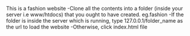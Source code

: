 This is a fashion website
-Clone all the contents into a folder (inside your server i.e www/htdocs) that you ought to have created. eg.fashion
-If the folder is inside the server which is running, type 127.0.0.1/folder_name as the url to load the website
-Otherwise, click index.html file